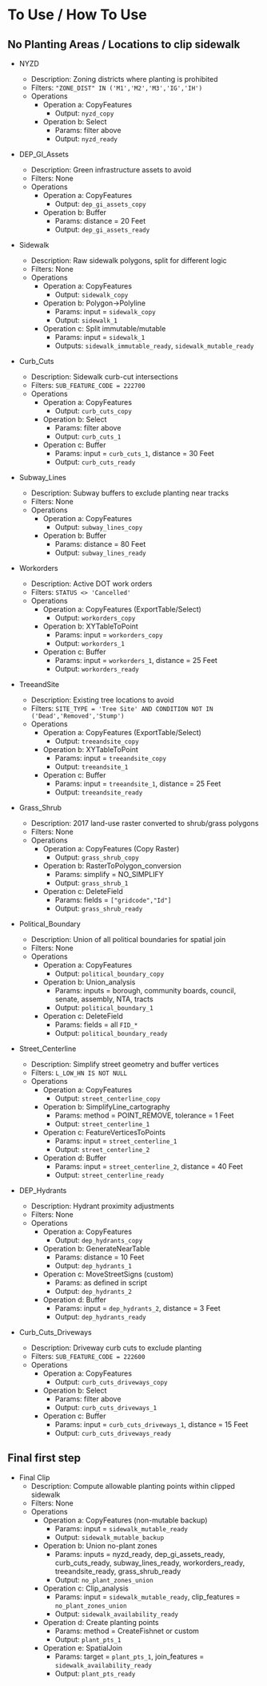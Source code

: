 # To Use / How To Use

## No Planting Areas / Locations to clip sidewalk

- NYZD  
  - Description: Zoning districts where planting is prohibited  
  - Filters: `"ZONE_DIST" IN ('M1','M2','M3','IG','IH')`  
  - Operations  
    - Operation a: CopyFeatures  
      - Output: `nyzd_copy`  
    - Operation b: Select  
      - Params: filter above  
      - Output: `nyzd_ready`

- DEP_GI_Assets  
  - Description: Green infrastructure assets to avoid  
  - Filters: None  
  - Operations  
    - Operation a: CopyFeatures  
      - Output: `dep_gi_assets_copy`  
    - Operation b: Buffer  
      - Params: distance = 20 Feet  
      - Output: `dep_gi_assets_ready`

- Sidewalk  
  - Description: Raw sidewalk polygons, split for different logic  
  - Filters: None  
  - Operations  
    - Operation a: CopyFeatures  
      - Output: `sidewalk_copy`  
    - Operation b: Polygon→Polyline  
      - Params: input = `sidewalk_copy`  
      - Output: `sidewalk_1`  
    - Operation c: Split immutable/mutable  
      - Params: input = `sidewalk_1`  
      - Outputs: `sidewalk_immutable_ready`, `sidewalk_mutable_ready`

- Curb_Cuts  
  - Description: Sidewalk curb-cut intersections  
  - Filters: `SUB_FEATURE_CODE = 222700`  
  - Operations  
    - Operation a: CopyFeatures  
      - Output: `curb_cuts_copy`  
    - Operation b: Select  
      - Params: filter above  
      - Output: `curb_cuts_1`  
    - Operation c: Buffer  
      - Params: input = `curb_cuts_1`, distance = 30 Feet  
      - Output: `curb_cuts_ready`

- Subway_Lines  
  - Description: Subway buffers to exclude planting near tracks  
  - Filters: None  
  - Operations  
    - Operation a: CopyFeatures  
      - Output: `subway_lines_copy`  
    - Operation b: Buffer  
      - Params: distance = 80 Feet  
      - Output: `subway_lines_ready`

- Workorders  
  - Description: Active DOT work orders  
  - Filters: `STATUS <> 'Cancelled'`  
  - Operations  
    - Operation a: CopyFeatures (ExportTable/Select)  
      - Output: `workorders_copy`  
    - Operation b: XYTableToPoint  
      - Params: input = `workorders_copy`  
      - Output: `workorders_1`  
    - Operation c: Buffer  
      - Params: input = `workorders_1`, distance = 25 Feet  
      - Output: `workorders_ready`

- TreeandSite  
  - Description: Existing tree locations to avoid  
  - Filters: `SITE_TYPE = 'Tree Site' AND CONDITION NOT IN ('Dead','Removed','Stump')`  
  - Operations  
    - Operation a: CopyFeatures (ExportTable/Select)  
      - Output: `treeandsite_copy`  
    - Operation b: XYTableToPoint  
      - Params: input = `treeandsite_copy`  
      - Output: `treeandsite_1`  
    - Operation c: Buffer  
      - Params: input = `treeandsite_1`, distance = 25 Feet  
      - Output: `treeandsite_ready`

- Grass_Shrub  
  - Description: 2017 land-use raster converted to shrub/grass polygons  
  - Filters: None  
  - Operations  
    - Operation a: CopyFeatures (Copy Raster)  
      - Output: `grass_shrub_copy`  
    - Operation b: RasterToPolygon_conversion  
      - Params: simplify = NO_SIMPLIFY  
      - Output: `grass_shrub_1`  
    - Operation c: DeleteField  
      - Params: fields = `["gridcode","Id"]`  
      - Output: `grass_shrub_ready`

- Political_Boundary  
  - Description: Union of all political boundaries for spatial join  
  - Filters: None  
  - Operations  
    - Operation a: CopyFeatures  
      - Output: `political_boundary_copy`  
    - Operation b: Union_analysis  
      - Params: inputs = borough, community boards, council, senate, assembly, NTA, tracts  
      - Output: `political_boundary_1`  
    - Operation c: DeleteField  
      - Params: fields = all `FID_*`  
      - Output: `political_boundary_ready`

- Street_Centerline  
  - Description: Simplify street geometry and buffer vertices  
  - Filters: `L_LOW_HN IS NOT NULL`  
  - Operations  
    - Operation a: CopyFeatures  
      - Output: `street_centerline_copy`  
    - Operation b: SimplifyLine_cartography  
      - Params: method = POINT_REMOVE, tolerance = 1 Feet  
      - Output: `street_centerline_1`  
    - Operation c: FeatureVerticesToPoints  
      - Params: input = `street_centerline_1`  
      - Output: `street_centerline_2`  
    - Operation d: Buffer  
      - Params: input = `street_centerline_2`, distance = 40 Feet  
      - Output: `street_centerline_ready`

- DEP_Hydrants  
  - Description: Hydrant proximity adjustments  
  - Filters: None  
  - Operations  
    - Operation a: CopyFeatures  
      - Output: `dep_hydrants_copy`  
    - Operation b: GenerateNearTable  
      - Params: distance = 10 Feet  
      - Output: `dep_hydrants_1`  
    - Operation c: MoveStreetSigns (custom)  
      - Params: as defined in script  
      - Output: `dep_hydrants_2`  
    - Operation d: Buffer  
      - Params: input = `dep_hydrants_2`, distance = 3 Feet  
      - Output: `dep_hydrants_ready`

- Curb_Cuts_Driveways  
  - Description: Driveway curb cuts to exclude planting  
  - Filters: `SUB_FEATURE_CODE = 222600`  
  - Operations  
    - Operation a: CopyFeatures  
      - Output: `curb_cuts_driveways_copy`  
    - Operation b: Select  
      - Params: filter above  
      - Output: `curb_cuts_driveways_1`  
    - Operation c: Buffer  
      - Params: input = `curb_cuts_driveways_1`, distance = 15 Feet  
      - Output: `curb_cuts_driveways_ready`

## Final first step

- Final Clip  
  - Description: Compute allowable planting points within clipped sidewalk  
  - Filters: None  
  - Operations  
    - Operation a: CopyFeatures (non-mutable backup)  
      - Params: input = `sidewalk_mutable_ready`  
      - Output: `sidewalk_mutable_backup`  
    - Operation b: Union no-plant zones  
      - Params: inputs = nyzd_ready, dep_gi_assets_ready, curb_cuts_ready, subway_lines_ready, workorders_ready, treeandsite_ready, grass_shrub_ready  
      - Output: `no_plant_zones_union`  
    - Operation c: Clip_analysis  
      - Params: input = `sidewalk_mutable_ready`, clip_features = `no_plant_zones_union`  
      - Output: `sidewalk_availability_ready`  
    - Operation d: Create planting points  
      - Params: method = CreateFishnet or custom  
      - Output: `plant_pts_1`  
    - Operation e: SpatialJoin  
      - Params: target = `plant_pts_1`, join_features = `sidewalk_availability_ready`  
      - Output: `plant_pts_ready`
